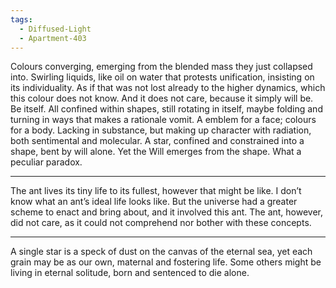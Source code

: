 ```yaml
---
tags:
  - Diffused-Light
  - Apartment-403
---
```

Colours converging, emerging from the blended mass they just collapsed into. 
Swirling liquids, like oil on water that protests unification, insisting on its individuality. 
	As if that was not lost already to the higher dynamics, which this colour does not know.
	And it does not care, because it simply will be. Be itself.
All confined within shapes, still rotating in itself, maybe folding and turning in ways that makes a rationale vomit. 
A emblem for a face; colours for a body. 
Lacking in substance, but making up character with radiation, both sentimental and molecular. 
A star, confined and constrained into a shape, bent by will alone.
	Yet the Will emerges from the shape. What a peculiar paradox. 
***
The ant lives its tiny life to its fullest, however that might be like. I don’t know what an ant’s ideal life looks like. 
But the universe had a greater scheme to enact and bring about, and it involved this ant.
The ant, however, did not care, as it could not comprehend nor bother with these concepts. 
***
A single star is a speck of dust on the canvas of the eternal sea, yet each grain may be as our own, maternal and fostering life. 
Some others might be living in eternal solitude, born and sentenced to die alone. 